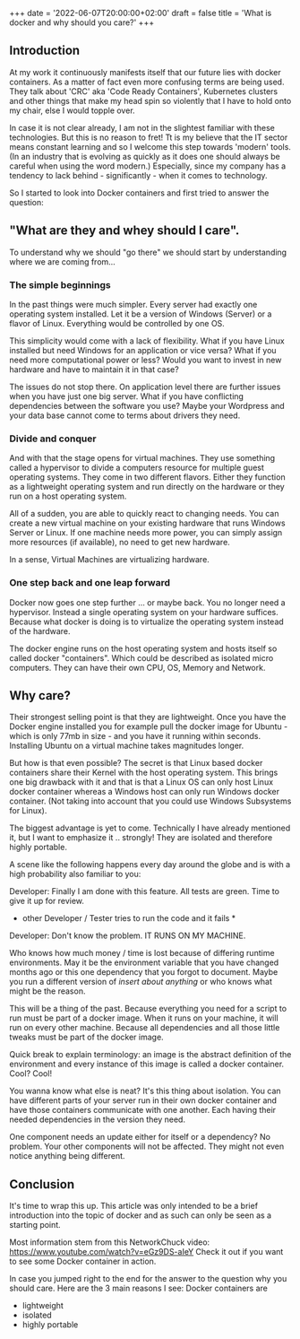 +++
date = '2022-06-07T20:00:00+02:00'
draft = false
title = 'What is docker and why should you care?'
+++

## Introduction

At my work it continuously manifests itself that our future lies with docker containers.
As a matter of fact even more confusing terms are being used. They talk about 'CRC' aka
'Code Ready Containers', Kubernetes clusters and other things that make my head spin so
violently that I have to hold onto my chair, else I would topple over.

In case it is not clear already, I am not in the slightest familiar with these technologies.
But this is no reason to fret! Tt is my believe that the IT sector means constant
learning and so I welcome this step towards 'modern' tools. (In an industry that is evolving
 as quickly as it does one should always be careful when using the word modern.)
Especially, since my company has a tendency to lack behind - significantly - when it comes to technology.

So I started to look into Docker containers and first tried to answer the question:

##  "What are they and whey should I care".

To understand why we should "go there" we should start by understanding where we are
coming from...

### The simple beginnings

In the past things were much simpler. Every server had exactly one operating system
installed. Let it be a version of Windows (Server) or a flavor of Linux. Everything
would be controlled by one OS.

This simplicity would come with a lack of flexibility. What if you have Linux installed
but need Windows for an application or vice versa? What if you need more computational power or
less? Would you want to invest in new hardware and have to maintain it in that case?

The issues do not stop there. On application level there are further issues when you have
just one big server. What if you have conflicting dependencies between the software you use?
Maybe your Wordpress and your data base cannot come to terms about drivers they need.

### Divide and conquer

And with that the stage opens for virtual machines. They use something called a hypervisor
to divide a computers resource for multiple guest operating systems. They come in two
different flavors. Either they function as a lightweight operating system and run directly
on the hardware or they run on a host operating system.

All of a sudden, you are able to quickly react to changing needs. You can create a new
virtual machine on your existing hardware that runs Windows Server or Linux. If one
machine needs more power, you can simply assign more resources (if available), no need
to get new hardware.

In a sense, Virtual Machines are virtualizing hardware.

### One step back and one leap forward

Docker now goes one step further ... or maybe back. You no longer need a hypervisor.
Instead a single operating system on your hardware suffices. Because what docker is doing
is to virtualize the operating system instead of the hardware.

The docker engine runs on the host operating system and hosts itself so called docker
"containers". Which could be described as isolated micro computers. They can have their
own CPU, OS, Memory and Network.

## Why care?

Their strongest selling point is that they are lightweight. Once you have the Docker engine installed
you for example pull the docker image for Ubuntu - which is only 77mb in size - and you have
it running within seconds. Installing Ubuntu on a virtual machine takes magnitudes longer.

But how is that even possible? The secret is that Linux based docker containers share their
Kernel with the host operating system. This brings one big drawback with it and
that is that a Linux OS can only host Linux docker container whereas a Windows host can only
run Windows docker container. (Not taking into account that you could use Windows Subsystems
for Linux).

The biggest advantage is yet to come. Technically I have already mentioned it, but I want to
emphasize it .. strongly! They are isolated and therefore highly portable.

A scene like the following happens every day around the globe and is with a high probability
also familiar to you:

  Developer: Finally I am done with this feature. All tests are green. Time to give it up for review.

  * other Developer / Tester tries to run the code and it fails *

  Developer: Don't know the problem. IT RUNS ON MY MACHINE.

Who knows how much money / time is lost because of differing runtime environments. May it be the
environment variable that you have changed months ago or this one dependency that you forgot
to document. Maybe you run a different version of *insert about anything* or who knows what might be the reason.

This will be a thing of the past. Because everything you need for a script to run must be part
of a docker image. When it runs on your machine, it will run on every other machine. Because
all dependencies and all those little tweaks must be part of the docker image.

Quick break to explain terminology: an image is the abstract definition of the environment and
every instance of this image is called a docker container. Cool? Cool!

You wanna know what else is neat? It's this thing about isolation. You can have different parts of
your server run in their own docker container and have those containers communicate with one another.
Each having their needed dependencies in the version they need.

One component needs an update either for itself or a dependency? No problem. Your other
components will not be affected. They might not even notice anything being different.

## Conclusion

It's time to wrap this up. This article was only intended to be a brief introduction into
the topic of docker and as such can only be seen as a starting point.

Most information stem from this NetworkChuck video: https://www.youtube.com/watch?v=eGz9DS-aIeY
Check it out if you want to see some Docker container in action.

In case you jumped right to the end for the answer to the question why you should care. Here are
the 3 main reasons I see:
Docker containers are
* lightweight
* isolated
* highly portable
